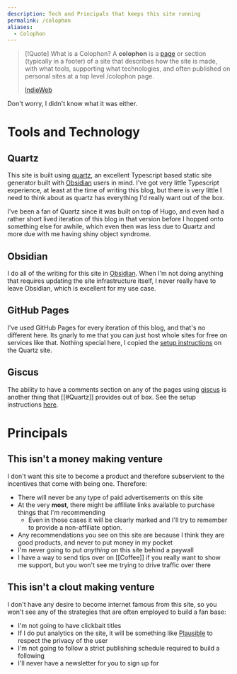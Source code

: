 ```yaml
---
description: Tech and Principals that keeps this site running
permalink: /colophon
aliases:
  - Colophon
---
```


> [!Quote] What is a Colophon?
> A **colophon** is a [page](https://indieweb.org/page "page") or section (typically in a footer) of a site that describes how the site is made, with what tools, supporting what technologies, and often published on personal sites at a top level /colophon page.
> 
> [IndieWeb](https://indieweb.org/colophon)

Don't worry, I didn't know what it was either.

# Tools and Technology

## Quartz

This site is built using [quartz](https://quartz.jzhao.xyz/), an excellent Typescript based static site generator built with [Obsidian](https://obsidian.md) users in mind. I've got very little Typescript experience, at least at the time of writing this blog, but there is very little I need to think about as quartz has everything I'd really want out of the box. 

I've been a fan of Quartz since it was built on top of Hugo, and even had a rather short lived iteration of this blog in that version before I hopped onto something else for awhile, which even then was less due to Quartz and more due with me having shiny object syndrome. 

## Obsidian

I do all of the writing for this site in [Obsidian](https://obsidian.md). When I'm not doing anything that requires updating the site infrastructure itself, I never really have to leave Obsidian, which is excellent for my use case. 

## GitHub Pages

I've used GitHub Pages for every iteration of this blog, and that's no different here. Its gnarly to me that you can just host whole sites for free on services like that. Nothing special here, I copied the [setup instructions](https://quartz.jzhao.xyz/hosting#github-pages) on the Quartz site.

## Giscus

The ability to have a comments section on any of the pages using [giscus](https://giscus.app/) is another thing that [[#Quartz]] provides out of box. See the setup instructions [here](https://quartz.jzhao.xyz/features/comments).

# Principals

## This isn't a money making venture

I don't want this site to become a product and therefore subservient to the incentives that come with being one. Therefore:
- There will never be any type of paid advertisements on this site
- At the very **most**, there might be affiliate links available to purchase things that I'm recommending
	- Even in those cases it will be clearly marked and I'll try to remember to provide a non-affiliate option. 
- Any recommendations you see on this site are because I think they are good products, and never to put money in my pocket
- I'm never going to put *anything* on this site behind a paywall
- I have a way to send tips over on [[Coffee]] if you really want to show me support, but you won't see me trying to drive traffic over there

## This isn't a clout making venture

I don't have any desire to become internet famous from this site, so you won't see any of the strategies that are often employed to build a fan base:
- I'm not going to have clickbait titles
- If I do put analytics on the site, it will be something like [Plausible](https://plausible.io/privacy-focused-web-analytics) to respect the privacy of the user
- I'm not going to follow a strict publishing schedule required to build a following
- I'll never have a newsletter for you to sign up for

